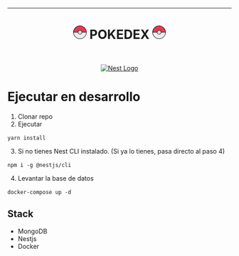 <hr>
<h1 align="center"><img src="./src/assets/images/pokemon.png" width="30" alt="Poke Logo" /> POKEDEX <img src="./src/assets/images/pokemon.png" width="30" alt="Poke Logo" /></h1>
<br>
<p align="center">
  <a href="http://nestjs.com/" target="blank"><img src="https://nestjs.com/img/logo-small.svg" width="100" alt="Nest Logo" /></a>
</p>

# Ejecutar en desarrollo

1. Clonar repo
2. Ejecutar 
```
yarn install
```
3. Si no tienes Nest CLI instalado. (Si ya lo tienes, pasa directo al paso 4)
```
npm i -g @nestjs/cli
```
4. Levantar la base de datos
```
docker-compose up -d
```

## Stack
* MongoDB
* Nestjs
* Docker